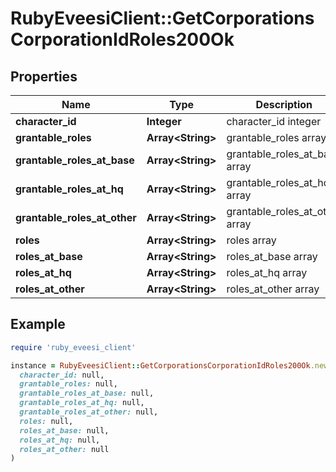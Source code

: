 # RubyEveesiClient::GetCorporationsCorporationIdRoles200Ok

## Properties

| Name | Type | Description | Notes |
| ---- | ---- | ----------- | ----- |
| **character_id** | **Integer** | character_id integer |  |
| **grantable_roles** | **Array&lt;String&gt;** | grantable_roles array | [optional] |
| **grantable_roles_at_base** | **Array&lt;String&gt;** | grantable_roles_at_base array | [optional] |
| **grantable_roles_at_hq** | **Array&lt;String&gt;** | grantable_roles_at_hq array | [optional] |
| **grantable_roles_at_other** | **Array&lt;String&gt;** | grantable_roles_at_other array | [optional] |
| **roles** | **Array&lt;String&gt;** | roles array | [optional] |
| **roles_at_base** | **Array&lt;String&gt;** | roles_at_base array | [optional] |
| **roles_at_hq** | **Array&lt;String&gt;** | roles_at_hq array | [optional] |
| **roles_at_other** | **Array&lt;String&gt;** | roles_at_other array | [optional] |

## Example

```ruby
require 'ruby_eveesi_client'

instance = RubyEveesiClient::GetCorporationsCorporationIdRoles200Ok.new(
  character_id: null,
  grantable_roles: null,
  grantable_roles_at_base: null,
  grantable_roles_at_hq: null,
  grantable_roles_at_other: null,
  roles: null,
  roles_at_base: null,
  roles_at_hq: null,
  roles_at_other: null
)
```

